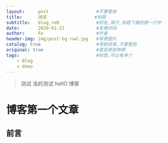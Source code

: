 ```yaml
---
layout:     post                  #不要管他
title:      测试                  #标题
subtitle:   blog_re0              #别名,简介,标题下面的那一行字
date:       2020-01-21            #发表时间
author:     Fe                    #作者
header-img: img/post-bg-rwd.jpg   #背景图片
catalog: true                     #导航目录,不要管他
original: true                    #是否原创申明
tags:                             #标签,可以有多个
    - Blog
    - demo
---
```

>测试
>洛的测试
>hellO
>博客
# 博客第一个文章
## 前言
